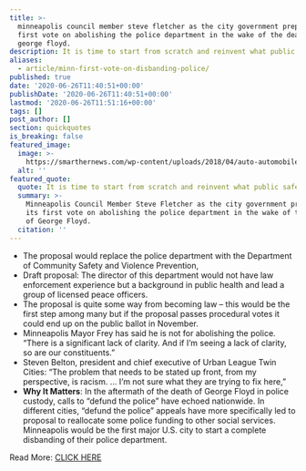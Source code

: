```yaml
---
title: >-
  minneapolis council member steve fletcher as the city government prepares its
  first vote on abolishing the police department in the wake of the death of
  george floyd.
description: It is time to start from scratch and reinvent what public safety looks like.
aliases:
  - article/minn-first-vote-on-disbanding-police/
published: true
date: '2020-06-26T11:40:51+00:00'
publishDate: '2020-06-26T11:40:51+00:00'
lastmod: '2020-06-26T11:51:16+00:00'
tags: []
post_author: []
section: quickquotes
is_breaking: false
featured_image:
  image: >-
    https://smarthernews.com/wp-content/uploads/2018/04/auto-automobile-blur-532001-scaled.jpg
  alt: ''
featured_quote:
  quote: It is time to start from scratch and reinvent what public safety looks like.
  summary: >-
    Minneapolis Council Member Steve Fletcher as the city government prepares
    its first vote on abolishing the police department in the wake of the death
    of George Floyd.
  citation: ''
---
```

*   The proposal would replace the police department with the Department of Community Safety and Violence Prevention,
*   Draft proposal: The director of this department would not have law enforcement experience but a background in public health and lead a group of licensed peace officers.
*   The proposal is quite some way from becoming law – this would be the first step among many but if the proposal passes procedural votes it could end up on the public ballot in November.
*   Minneapolis Mayor Frey has said he is not for abolishing the police. “There is a significant lack of clarity. And if I’m seeing a lack of clarity, so are our constituents.”
*   Steven Belton, president and chief executive of Urban League Twin Cities: “The problem that needs to be stated up front, from my perspective, is racism. … I’m not sure what they are trying to fix here,”
*   **Why It Matters**: In the aftermath of the death of George Floyd in police custody, calls to “defund the police” have echoed nationwide. In different cities, “defund the police” appeals have more specifically led to proposal to reallocate some police funding to other social services. Minneapolis would be the first major U.S. city to start a complete disbanding of their police department.

Read More: [CLICK HERE](\"https://apnews.com/198e18397e404ef9411f2efcdf7754c0\")